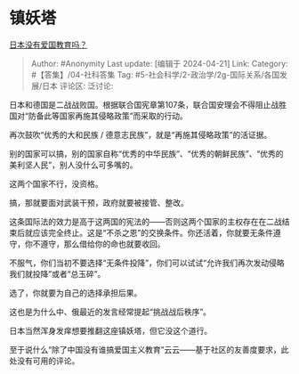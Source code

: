 # 镇妖塔
[日本没有爱国教育吗？](https://www.zhihu.com/question/653627815/answer/3473760031)

> Author: #Anonymity
> Last update: [编辑于 2024-04-21]
> Link:
> Category: #【答集】/04-社科答集 
> Tag: #5-社会科学/2-政治学/2g-国际关系/各国发展/日本 
> 评论区:
> 泛讨论:

日本和德国是二战战败国。根据联合国宪章第107条，联合国安理会不得阻止战胜国对“防备此等国家再施其侵略政策”而采取的行动。

再次鼓吹“优秀的大和民族 / 德意志民族”，就是“再施其侵略政策”的活证据。

别的国家可以搞，别的国家自称“优秀的中华民族”、“优秀的朝鲜民族”、“优秀的美利坚人民”，别人没什么可多嘴的。

这两个国家不行，没资格。

搞，那就要面对武装干预，政府就要被接管、整改。

这条国际法的效力是高于这两国的宪法的——否则这两个国家的主权存在在二战结束后就应该完全终止。这是“不杀之恩”的交换条件。你还活着，你就要无条件遵守，你不遵守，那么借给你的命也就要收回。

不服气，你们当初不要选择“无条件投降”，你们可以试试“允许我们再次发动侵略我们就投降”或者“总玉碎”。

选了，你就要为自己的选择承担后果。

这也是为什么中、俄最近的发言经常提起“挑战战后秩序”。

日本当然浑身发痒想要推翻这座镇妖塔，但它没这个道行。

至于说什么“除了中国没有谁搞爱国主义教育”云云——基于社区的友善度要求，此处没有可用的评论。